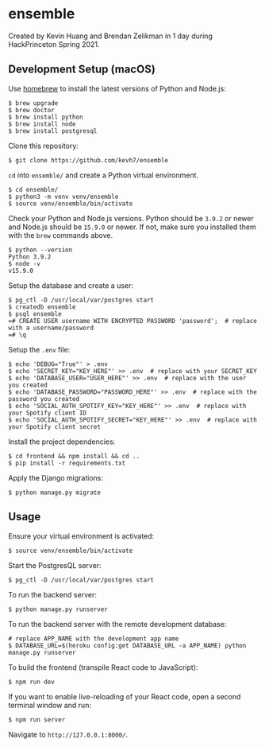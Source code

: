 # ensemble

Created by Kevin Huang and Brendan Zelikman in 1 day during HackPrinceton Spring 2021.

## Development Setup (macOS)

Use [homebrew](https://brew.sh/) to install the latest versions of Python and Node.js:

    $ brew upgrade
    $ brew doctor
    $ brew install python
    $ brew install node
    $ brew install postgresql

Clone this repository:

    $ git clone https://github.com/kevh7/ensemble

`cd` into `ensemble/` and create a Python virtual environment.

    $ cd ensemble/
    $ python3 -m venv venv/ensemble
    $ source venv/ensemble/bin/activate

Check your Python and Node.js versions. Python should be `3.9.2` or newer and Node.js should be `15.9.0` or newer. If not, make sure you installed them with the `brew` commands above.

```console
$ python --version
Python 3.9.2
$ node -v
v15.9.0
```

Setup the database and create a user:

    $ pg_ctl -D /usr/local/var/postgres start
    $ createdb ensemble
    $ psql ensemble
    =# CREATE USER username WITH ENCRYPTED PASSWORD 'password';  # replace with a username/password
    =# \q

Setup the `.env` file:

    $ echo 'DEBUG="True"' > .env
    $ echo 'SECRET_KEY="KEY_HERE"' >> .env  # replace with your SECRET_KEY
    $ echo 'DATABASE_USER="USER_HERE"' >> .env  # replace with the user you created
    $ echo 'DATABASE_PASSWORD="PASSWORD_HERE"' >> .env  # replace with the password you created
    $ echo 'SOCIAL_AUTH_SPOTIFY_KEY="KEY_HERE"' >> .env  # replace with your Spotify client ID
    $ echo 'SOCIAL_AUTH_SPOTIFY_SECRET="KEY_HERE"' >> .env  # replace with your Spotify client secret

Install the project dependencies:

    $ cd frontend && npm install && cd ..
    $ pip install -r requirements.txt

Apply the Django migrations:

    $ python manage.py migrate

## Usage

Ensure your virtual environment is activated:

    $ source venv/ensemble/bin/activate

Start the PostgresQL server:

    $ pg_ctl -D /usr/local/var/postgres start

To run the backend server:

    $ python manage.py runserver

To run the backend server with the remote development database:

    # replace APP_NAME with the development app name
    $ DATABASE_URL=$(heroku config:get DATABASE_URL -a APP_NAME) python manage.py runserver

To build the frontend (transpile React code to JavaScript):

    $ npm run dev

If you want to enable live-reloading of your React code, open a second terminal window and run:

    $ npm run server

Navigate to `http://127.0.0.1:8000/`.
